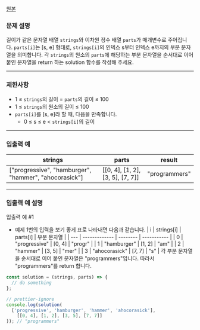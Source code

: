 [원본](https://school.programmers.co.kr/learn/courses/30/lessons/181911)

### **문제 설명**

길이가 같은 문자열 배열 `strings`와 이차원 정수 배열 `parts`가 매개변수로 주어집니다. `parts[i]`는 [s, e] 형태로, `strings[i]`의 인덱스 s부터 인덱스 e까지의 부분 문자열을 의미합니다. 각 `strings`의 원소의 `parts`에 해당하는 부분 문자열을 순서대로 이어 붙인 문자열을 return 하는 solution 함수를 작성해 주세요.

---

### 제한사항

- 1 ≤ `strings`의 길이 = `parts`의 길이 ≤ 100
- 1 ≤ `strings`의 원소의 길이 ≤ 100
- `parts[i]`를 [s, e]라 할 때, 다음을 만족합니다.
  - 0 ≤ s ≤ e < `strings[i]`의 길이

---

### 입출력 예

| strings                                               | parts                            | result        |
| ----------------------------------------------------- | -------------------------------- | ------------- |
| ["progressive", "hamburger", "hammer", "ahocorasick"] | [[0, 4], [1, 2], [3, 5], [7, 7]] | "programmers" |

---

### 입출력 예 설명

입출력 예 #1

- 예제 1번의 입력을 보기 좋게 표로 나타내면 다음과 같습니다.
  | i | strings[i] | parts[i] | 부분 문자열 |
  | --- | ------------- | -------- | ----------- |
  | 0 | "progressive" | [0, 4] | "progr" |
  | 1 | "hamburger" | [1, 2] | "am" |
  | 2 | "hammer" | [3, 5] | "mer" |
  | 3 | "ahocorasick" | [7, 7] | "s" |
  각 부분 문자열을 순서대로 이어 붙인 문자열은 "programmers"입니다. 따라서 "programmers"를 return 합니다.

```jsx
const solution = (strings, parts) => {
  // do something
};

// prettier-ignore
console.log(solution(
  ['progressive', 'hamburger', 'hammer', 'ahocorasick'],
	[[0, 4], [1, 2], [3, 5], [7, 7]]
)); // "programmers"
```
